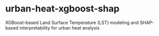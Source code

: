 # urban-heat-xgboost-shap
XGBoost-based Land Surface Temperature (LST) modeling and SHAP-based interpretability for urban heat analysis
